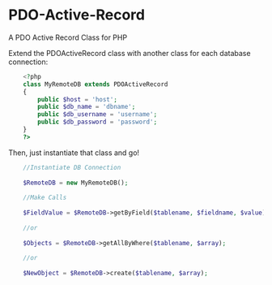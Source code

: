 PDO-Active-Record
=================

A PDO Active Record Class for PHP

Extend the PDOActiveRecord class with another class for each database connection:
```php
	<?php 
	class MyRemoteDB extends PDOActiveRecord
	{
	  	public $host = 'host';
		public $db_name = 'dbname';
		public $db_username = 'username';
		public $db_password = 'password';
	}
	?>
```

Then, just instantiate that class and go!
```php
	//Instantiate DB Connection
	
	$RemoteDB = new MyRemoteDB();
	
	//Make Calls
	
	$FieldValue = $RemoteDB->getByField($tablename, $fieldname, $value);
	
	//or
	
	$Objects = $RemoteDB->getAllByWhere($tablename, $array);
	
	//or 
	
	$NewObject = $RemoteDB->create($tablename, $array);
```

